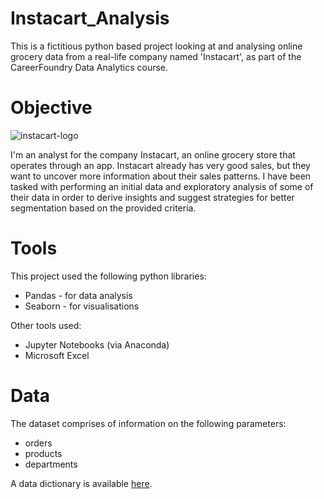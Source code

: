 # Instacart_Analysis
This is a fictitious python based project looking at and analysing online grocery data from a real-life company named 'Instacart', as part of the CareerFoundry Data Analytics course.
# Objective
![instacart-logo](https://www.instacart.com/assets/beetstrap/brand/2022/instacart-logo-color-6678cb82d531f8910d5ba270a11a7e9b56fc261371bda42ea7a5abeff3492e1c.svg)

I'm an analyst for the company Instacart, an online grocery store that operates through an app. Instacart already has very good sales, but they want to uncover more information about their sales patterns. I have been tasked with performing an initial data and exploratory analysis of some of their data in order to derive insights and suggest strategies for better segmentation based on the provided criteria.
# Tools
This project used the following python libraries:
- Pandas - for data analysis
- Seaborn - for visualisations

Other tools used:
- Jupyter Notebooks (via Anaconda)
- Microsoft Excel
# Data
The dataset comprises of information on the following parameters:
- orders
- products
- departments

A data dictionary is available [here](https://gist.github.com/jeremystan/c3b39d947d9b88b3ccff3147dbcf6c6b).
